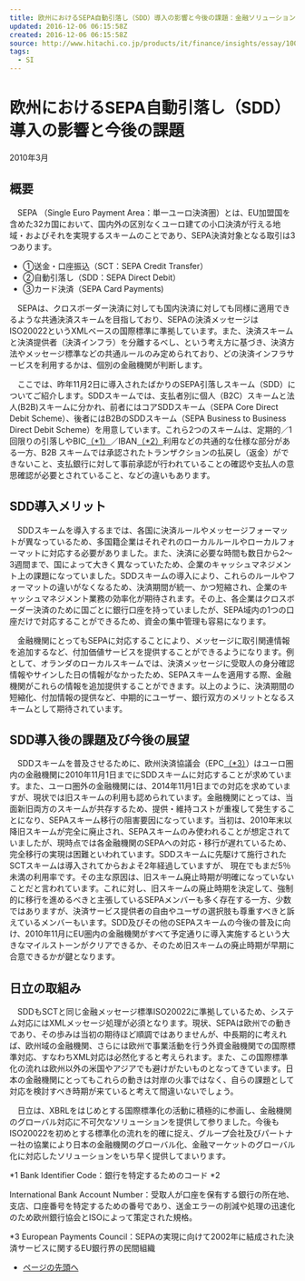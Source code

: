 ```yaml
---
title: 欧州におけるSEPA自動引落し（SDD）導入の影響と今後の課題：金融ソリューション：日立
updated: 2016-12-06 06:15:58Z
created: 2016-12-06 06:15:58Z
source: http://www.hitachi.co.jp/products/it/finance/insights/essay/1003-sepa.html
tags:
  - SI
---
```


# 欧州におけるSEPA自動引落し（SDD）導入の影響と今後の課題

2010年3月

## 概要

　SEPA （Single Euro Payment Area：単一ユーロ決済圏）とは、EU加盟国を含めた32カ国において、国内外の区別なくユーロ建ての小口決済が行える地域・およびそれを実現するスキームのことであり、SEPA決済対象となる取引は3つあります。

- ①送金・口座振込（SCT：SEPA Credit Transfer）
- ②自動引落し（SDD：SEPA Direct Debit）
- ③カード決済（SEPA Card Payments)

　SEPAは、クロスボーダー決済に対しても国内決済に対しても同様に適用できるような共通決済スキームを目指しており、SEPAの決済メッセージはISO20022というXMLベースの国際標準に準拠しています。また、決済スキームと決済提供者（決済インフラ）を分離するべし、という考え方に基づき、決済方法やメッセージ標準などの共通ルールのみ定められており、どの決済インフラサービスを利用するかは、個別の金融機関が判断します。

　ここでは、昨年11月2日に導入されたばかりのSEPA引落しスキーム（SDD）についてご紹介します。SDDスキームでは、支払者別に個人（B2C）スキームと法人(B2B)スキームに分かれ、前者にはコアSDDスキーム（SEPA Core Direct Debit Scheme）、後者にはB2BのSDDスキーム（SEPA Business to Business Direct Debit Scheme）を用意しています。これら2つのスキームは、定期的／1回限りの引落しやBIC[（*1）](http://www.hitachi.co.jp/products/it/finance/insights/essay/1003-sepa.html#note)／IBAN[（*2）](http://www.hitachi.co.jp/products/it/finance/insights/essay/1003-sepa.html#note)利用などの共通的な仕様な部分がある一方、B2B スキームでは承認されたトランザクションの払戻し（返金）ができないこと、支払銀行に対して事前承認が行われていることの確認や支払人の意思確認が必要とされていること、などの違いもあります。

## SDD導入メリット

　SDDスキームを導入するまでは、各国に決済ルールやメッセージフォーマットが異なっているため、多国籍企業はそれぞれのローカルルールやローカルフォーマットに対応する必要がありました。また、決済に必要な時間も数日から2～3週間まで、国によって大きく異なっていたため、企業のキャッシュマネジメント上の課題になっていました。SDDスキームの導入により、これらのルールやフォーマットの違いがなくなるため、決済期間が統一、かつ短縮され、企業のキャッシュマネジメント業務の効率化が期待されます。その上、各企業はクロスボーダー決済のために国ごとに銀行口座を持っていましたが、SEPA域内の1つの口座だけで対応することができるため、資金の集中管理も容易になります。

　金融機関にとってもSEPAに対応することにより、メッセージに取引関連情報を追加するなど、付加価値サービスを提供することができるようになります。例として、オランダのローカルスキームでは、決済メッセージに受取人の身分確認情報やサインした日の情報がなかったため、SEPAスキームを適用する際、金融機関がこれらの情報を追加提供することができます。以上のように、決済期間の短縮化、付加情報の提供など、中期的にユーザー、銀行双方のメリットとなるスキームとして期待されています。

## SDD導入後の課題及び今後の展望

　SDDスキームを普及させるために、欧州決済協議会（EPC[（*3）](http://www.hitachi.co.jp/products/it/finance/insights/essay/1003-sepa.html#note)）はユーロ圏内の金融機関に2010年11月1日までにSDDスキームに対応することが求めています。また、ユーロ圏外の金融機関には、2014年11月1日までの対応を求めていますが、現状では旧スキームの利用も認められています。金融機関にとっては、当面新旧両方のスキームが共存するため、提供・維持コストが重複して発生することになり、SEPAスキーム移行の阻害要因になっています。当初は、2010年末以降旧スキームが完全に廃止され、SEPAスキームのみ使われることが想定されていましたが、現時点では各金融機関のSEPAへの対応・移行が遅れているため、完全移行の実現は困難といわれています。SDDスキームに先駆けて施行されたSCTスキームは導入されてからおよそ2年経過していますが、 現在でもまだ5％未満の利用率です。その主な原因は、旧スキーム廃止時期が明確になっていないことだと言われています。これに対し、旧スキームの廃止時期を決定して、強制的に移行を進めるべきと主張しているSEPAメンバーも多く存在する一方、少数ではありますが、決済サービス提供者の自由やユーザの選択肢も尊重すべきと訴えているメンバーもいます。SDD及びその他のSEPAスキームの今後の普及に向け、2010年11月にEU圏内の金融機関がすべて予定通りに導入実施するという大きなマイルストーンがクリアできるか、そのため旧スキームの廃止時期が早期に合意できるかが鍵となります。

## 日立の取組み

　SDDもSCTと同じ金融メッセージ標準ISO20022に準拠しているため、システム対応にはXMLメッセージ処理が必須となります。現状、SEPAは欧州での動きであり、その歩みは当初の期待ほど順調ではありませんが、中長期的に考えれば、欧州域の金融機関、さらには欧州で事業活動を行う外資金融機関での国際標準対応、すなわちXML対応は必然化すると考えられます。また、この国際標準化の流れは欧州以外の米国やアジアでも避けがたいものとなってきています。日本の金融機関にとってもこれらの動きは対岸の火事ではなく、自らの課題として対応を検討すべき時期が来ていると考えて間違いないでしょう。

　日立は、XBRLをはじめとする国際標準化の活動に積極的に参画し、金融機関のグローバル対応に不可欠なソリューションを提供して参りました。今後もISO20022を初めとする標準化の流れを的確に捉え、グループ会社及びパートナー社の協業により日本の金融機関のグローバル化、金融マーケットのグローバル化に対応したソリューションをいち早く提供してまいります。

*1
Bank Identifier Code：銀行を特定するためのコード
*2

International Bank Account Number：受取人が口座を保有する銀行の所在地、支店、口座番号を特定するための番号であり、送金エラーの削減や処理の迅速化のため欧州銀行協会とISOによって策定された規格。

*3
European Payments Council：SEPAの実現に向けて2002年に結成された決済サービスに関するEU銀行界の民間組織

- [ページの先頭へ](http://www.hitachi.co.jp/products/it/finance/insights/essay/1003-sepa.html#top)
